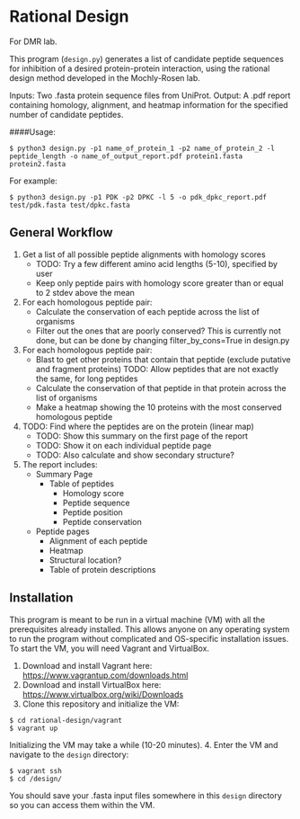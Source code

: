 # Rational Design
For DMR lab.

This program (`design.py`) generates a list of candidate peptide
sequences for inhibition of a desired protein-protein interaction, using the
rational design method developed in the Mochly-Rosen lab.

Inputs: Two .fasta protein sequence files from UniProt.
Output: A .pdf report containing homology, alignment, and heatmap information
for the specified number of candidate peptides.

####Usage:
```
$ python3 design.py -p1 name_of_protein_1 -p2 name_of_protein_2 -l peptide_length -o name_of_output_report.pdf protein1.fasta protein2.fasta
```
For example:
```
$ python3 design.py -p1 PDK -p2 DPKC -l 5 -o pdk_dpkc_report.pdf test/pdk.fasta test/dpkc.fasta
```

## General Workflow
1. Get a list of all possible peptide alignments with homology scores
    - TODO: Try a few different amino acid lengths (5-10), specified by user
    - Keep only peptide pairs with homology score greater than or equal to
      2 stdev above the mean
2. For each homologous peptide pair:
    - Calculate the conservation of each peptide across the list of organisms
    - Filter out the ones that are poorly conserved?
        This is currently not done, but can be done by changing
        filter_by_cons=True in design.py
3. For each homologous peptide pair:
    - Blast to get other proteins that contain that peptide
        (exclude putative and fragment proteins)
        TODO: Allow peptides that are not exactly the same, for long peptides
    - Calculate the conservation of that peptide in that protein across
        the list of organisms
    - Make a heatmap showing the 10 proteins with the most conserved
        homologous peptide
4. TODO: Find where the peptides are on the protein (linear map)
    - TODO: Show this summary on the first page of the report
    - TODO: Show it on each individual peptide page
    - TODO: Also calculate and show secondary structure?
5. The report includes:
    - Summary Page
        - Table of peptides
            - Homology score
            - Peptide sequence
            - Peptide position
            - Peptide conservation
    - Peptide pages
        - Alignment of each peptide
        - Heatmap
        - Structural location?
        - Table of protein descriptions

## Installation
This program is meant to be run in a virtual machine (VM) with all the
prerequisites already installed. This allows anyone on any operating system to
run the program without complicated and OS-specific installation issues.
To start the VM, you will need Vagrant and VirtualBox.
1. Download and install Vagrant here: https://www.vagrantup.com/downloads.html
2. Download and install VirtualBox here: https://www.virtualbox.org/wiki/Downloads
3. Clone this repository and initialize the VM:
```
$ cd rational-design/vagrant
$ vagrant up
```
Initializing the VM may take a while (10-20 minutes).
4. Enter the VM and navigate to the `design` directory:
```
$ vagrant ssh
$ cd /design/
```
You should save your .fasta input files somewhere in this `design` directory so
you can access them within the VM.
